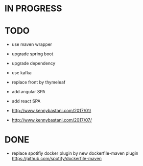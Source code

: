 # IN PROGRESS

# TODO

* use maven wrapper
* upgrade spring boot
* upgrade dependency
* use kafka
* replace front by thymeleaf
* add angular SPA
* add react SPA

* http://www.kennybastani.com/2017/01/
* http://www.kennybastani.com/2017/07/

# DONE

* replace spotifiy docker plugin by new dockerfile-maven plugin
https://github.com/spotify/dockerfile-maven